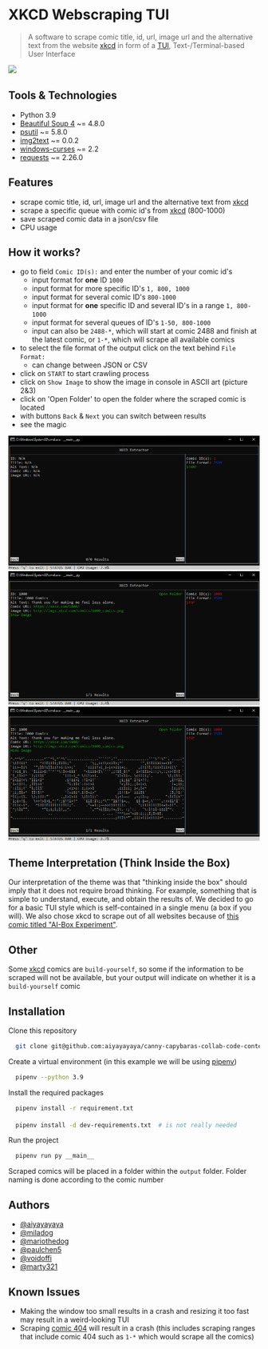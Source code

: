 # XKCD Webscraping TUI
> A software to scrape comic title, id, url, image url and the alternative text from the website [xkcd](https://xkcd.com/) in form of a [TUI](https://en.wikipedia.org/wiki/Text-based_user_interface), Text-/Terminal-based User Interface

![](https://img.shields.io/badge/License-MIT-idk?style=flat&logo=windows-curses&logoColor=white&color=ff00)

## Tools & Technologies
+ Python 3.9
+ [Beautiful Soup 4](https://pypi.org/project/beautifulsoup4/) ~= 4.8.0
+ [psutil](https://pypi.org/project/psutil/) ~= 5.8.0
+ [img2text](https://pypi.org/project/img2text/) ~= 0.0.2
+ [windows-curses](https://pypi.org/project/windows-curses/) ~= 2.2
+ [requests](https://pypi.org/project/requests/) ~= 2.26.0

## Features
+ scrape comic title, id, url, image url and the alternative text from [xkcd](https://xkcd.com/)
+ scrape a specific queue with comic id's from [xkcd](https://xkcd.com/) (800-1000)
+ save scraped comic data in a json/csv file
+ CPU usage

## How it works?
+ go to field `Comic ID(s):` and enter the number of your comic id's
  + input format for **one** ID `1000`
  + input format for more specific ID's `1, 800, 1000`
  + input format for several comic ID's `800-1000`
  + input format for **one** specific ID and several ID's in a range `1, 800-1000`
  + input format for several queues of ID's `1-50, 800-1000`
  + input can also be `2488-*`, which will start at comic 2488 and finish at the latest comic, or `1-*`, which will scrape all available comics
+ to select the file format of the output click on the text behind `File Format:`
  + can change between JSON or CSV
+ click on `START` to start crawling process
+ click on `Show Image` to show the image in console in ASCII art (picture 2&3)
+ click on 'Open Folder' to open the folder where the scraped comic is located
+ with buttons `Back` & `Next` you can switch between results
+ see the magic

![](/images/start_tui.png)
![](/images/executed_tui.png)
![](/images/ASCII_image_tui.png)

## Theme Interpretation (Think Inside the Box)
Our interpretation of the theme was that "thinking inside the box" should imply that it does not require broad thinking. For example, something that is simple to understand, execute, and obtain the results of. We decided to go for a basic TUI style which is self-contained in a single menu (a box if you will). We also chose xkcd to scrape out of all websites because of [this comic titled "AI-Box Experiment"](https://xkcd.com/1450/).

## Other

Some [xkcd](https://xkcd.com) comics are `build-yourself`, so some if the information to be scraped will not be available, but your output will indicate on whether it is a `build-yourself` comic

## Installation

Clone this repository

```bash
  git clone git@github.com:aiyayayaya/canny-capybaras-collab-code-contest.git
```

Create a virtual environment (in this example  we will be using [pipenv](https://pypi.org/project/pipenv/))

```bash
  pipenv --python 3.9
```

Install the required packages

```bash
  pipenv install -r requirement.txt

  pipenv install -d dev-requirements.txt  # is not really needed
```

Run the project

```bash
  pipenv run py __main__
```

Scraped comics will be placed in a folder within the `output` folder. Folder naming is done according to the comic number

## Authors

- [@aiyayayaya](https://www.github.com/aiyayayaya)
- [@miladog](https://www.github.com/miladog)
- [@mariothedog](https://www.github.com/mariothedog)
- [@paulchen5](https://www.github.com/paulchen5)
- [@voidoffi](https://www.github.com/voidoffi)
- [@marty321](https://www.github.com/marty321)

## Known Issues
+ Making the window too small results in a crash and resizing it too fast may result in a weird-looking TUI
+ Scraping [comic 404](https://xkcd.com/404) will result in a crash (this includes scraping ranges that include comic 404 such as `1-*` which would scrape all the comics)
